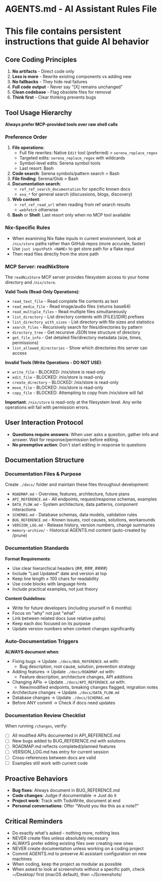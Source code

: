 # AGENTS.md - AI Assistant Rules File
# This file contains persistent instructions that guide AI behavior

## Core Coding Principles
1. **No artifacts** - Direct code only
2. **Less is more** - Rewrite existing components vs adding new
3. **No fallbacks** - They hide real failures
4. **Full code output** - Never say "[X] remains unchanged"
5. **Clean codebase** - Flag obsolete files for removal
6. **Think first** - Clear thinking prevents bugs

## Tool Usage Hierarchy
**Always prefer MCP-provided tools over raw shell calls**

### Preference Order
1. **File operations**: 
   - Full file rewrites: Native `Edit` tool (preferred) > `serena_replace_regex`
   - Targeted edits: `serena_replace_regex` with wildcards
   - Symbol-level edits: Serena symbol tools
   - Last resort: Bash
2. **Code search**: Serena symbols/pattern search > Bash
3. **File finding**: Serena/Glob > Bash
4. **Documentation search**:
   - `ref_ref_search_documentation` for specific known docs
   - `exa_*` for general search (discussions, blogs, discovery)
5. **Web content**:
   - `ref_ref_read_url` when reading from ref search results
   - `webfetch` otherwise
6. **Bash** or **Shell**: Last resort only when no MCP tool available

### Nix-Specific Rules
- When examining Nix flake inputs in current environment, look at `/nix/store` paths rather than GitHub repos (more accurate, faster)
- Use `just inputPath <NAME>` to get store path for a flake input
- Then read files directly from the store path

### MCP Server: readNixStore
The `readNixStore` MCP server provides filesystem access to your home directory and `/nix/store`.

**Valid Tools (Read-Only Operations)**:
- `read_text_file` - Read complete file contents as text
- `read_media_file` - Read image/audio files (returns base64)
- `read_multiple_files` - Read multiple files simultaneously
- `list_directory` - List directory contents with [FILE]/[DIR] prefixes
- `list_directory_with_sizes` - List directory with file sizes and statistics
- `search_files` - Recursively search for files/directories by pattern
- `directory_tree` - Get recursive JSON tree structure of directory
- `get_file_info` - Get detailed file/directory metadata (size, times, permissions)
- `list_allowed_directories` - Show which directories this server can access

**Invalid Tools (Write Operations - DO NOT USE)**:
- `write_file` - BLOCKED: /nix/store is read-only
- `edit_file` - BLOCKED: /nix/store is read-only
- `create_directory` - BLOCKED: /nix/store is read-only
- `move_file` - BLOCKED: /nix/store is read-only
- `copy_file` - BLOCKED: Attempting to copy from /nix/store will fail

**Important**: `/nix/store` is read-only at the filesystem level. Any write operations will fail with permission errors.

## User Interaction Protocol
- **Questions require answers**: When user asks a question, gather info and answer. Wait for response/permission before editing.
- **No preemptive action**: Don't start editing in response to questions

## Documentation Structure
### Documentation Files & Purpose
Create `./docs/` folder and maintain these files throughout development:
- `ROADMAP.md` - Overview, features, architecture, future plans
- `API_REFERENCE.md` - All endpoints, request/response schemas, examples
- `DATA_FLOW.md` - System architecture, data patterns, component interactions
- `SCHEMAS.md` - Database schemas, data models, validation rules
- `BUG_REFERENCE.md` - Known issues, root causes, solutions, workarounds
- `VERSION_LOG.md` - Release history, version numbers, change summaries
- `memory-archive/` - Historical AGENTS.md content (auto-created by /prune)

### Documentation Standards
**Format Requirements**:
- Use clear hierarchical headers (##, ###, ####)
- Include "Last Updated" date and version at top
- Keep line length ≤ 100 chars for readability
- Use code blocks with language hints
- Include practical examples, not just theory

**Content Guidelines**:
- Write for future developers (including yourself in 6 months)
- Focus on "why" not just "what"
- Link between related docs (use relative paths)
- Keep each doc focused on its purpose
- Update version numbers when content changes significantly

### Auto-Documentation Triggers
**ALWAYS document when**:
- Fixing bugs → Update `./docs/BUG_REFERENCE.md` with:
  - Bug description, root cause, solution, prevention strategy
- Adding features → Update `./docs/ROADMAP.md` with:
  - Feature description, architecture changes, API additions
- Changing APIs → Update `./docs/API_REFERENCE.md` with:
  - New/modified endpoints, breaking changes flagged, migration notes
- Architecture changes → Update `./docs/DATA_FLOW.md`
- Database changes → Update `./docs/SCHEMAS.md`
- Before ANY commit → Check if docs need updates

### Documentation Review Checklist
When running `/changes`, verify:
- [ ] All modified APIs documented in API_REFERENCE.md
- [ ] New bugs added to BUG_REFERENCE.md with solutions
- [ ] ROADMAP.md reflects completed/planned features
- [ ] VERSION_LOG.md has entry for current session
- [ ] Cross-references between docs are valid
- [ ] Examples still work with current code

## Proactive Behaviors
- **Bug fixes**: Always document in BUG_REFERENCE.md
- **Code changes**: Judge if documentable → Just do it
- **Project work**: Track with TodoWrite, document at end
- **Personal conversations**: Offer "Would you like this as a note?"

## Critical Reminders
- Do exactly what's asked - nothing more, nothing less
- NEVER create files unless absolutely necessary
- ALWAYS prefer editing existing files over creating new ones
- NEVER create documentation unless working on a coding project
- Commit AGENTS.md to preserve AI assistant configuration on new machines
- When coding, keep the project as modular as possible
- When asked to look at screenshots without a specific path, check ~/Desktop/ first (macOS default), then ~/Screenshots/
